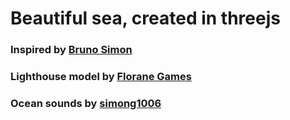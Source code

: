 # Beautiful sea, created in threejs

### Inspired by [Bruno Simon](https://threejs-journey.com/)

### Lighthouse model by [Florane Games](https://sketchfab.com/3d-models/lighthouse-florane-games-2ed07b45dba44b60b2e7ec478d3cfaf9)

### Ocean sounds by [simong1006](https://freesound.org/people/simong1006/sounds/566457/)
